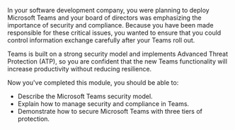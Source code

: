 In your software development company, you were planning to deploy Microsoft Teams and your board of directors was emphasizing the importance of security and compliance. Because you have been made responsible for these critical issues, you wanted to ensure that you could control information exchange carefully after your Teams roll out. 

Teams is built on a strong security model and implements Advanced Threat Protection (ATP), so you are confident that the new Teams functionality will increase productivity without reducing resilience.

Now you've completed this module, you should be able to:

-	Describe the Microsoft Teams security model.
-	Explain how to manage security and compliance in Teams.
-	Demonstrate how to secure Microsoft Teams with three tiers of protection.
